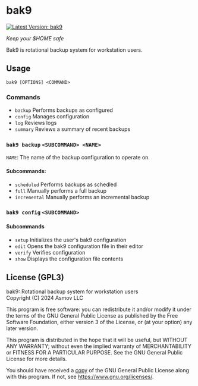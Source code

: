 bak9
================================================================================
[![Latest Version: bak9]][crates.io:bak9]

[Latest Version: bak9]: https://img.shields.io/crates/v/bak9.svg
[crates.io:bak9]: https://crates.io/crates/bak9

*Keep your $HOME safe*  

Bak9 is rotational backup system for workstation users.  

## Usage

`bak9 [OPTIONS] <COMMAND>`

### Commands
- `backup`   Performs backups as configured
- `config`   Manages configuration
- `log`      Reviews logs
- `summary`  Reviews a summary of recent backups

### `bak9 backup` `<SUBCOMMAND> <NAME>`

`NAME`: The name of the backup configuration to operate on.

#### Subcommands:
- `scheduled` Performs backups as schedled
- `full` Manually performs a full backup
- `incremental` Manually performs an incremental backup

### `bak9 config` `<SUBCOMMAND>`

#### Subcommands
- `setup` Initializes the user's bak9 configuration
- `edit` Opens the bak9 configuration file in their editor
- `verify` Verifies configuration
- `show` Displays the configuration file contents

License (GPL3)
--------------------------------------------------------------------------------
bak9: Rotational backup system for workstation users  
Copyright (C) 2024 Asmov LLC  

This program is free software: you can redistribute it and/or modify
it under the terms of the GNU General Public License as published by
the Free Software Foundation, either version 3 of the License, or
(at your option) any later version.

This program is distributed in the hope that it will be useful,
but WITHOUT ANY WARRANTY; without even the implied warranty of
MERCHANTABILITY or FITNESS FOR A PARTICULAR PURPOSE.  See the
GNU General Public License for more details.

You should have received a [copy](./LICENSE.txt) of the GNU General Public License
along with this program.  If not, see <https://www.gnu.org/licenses/>.


